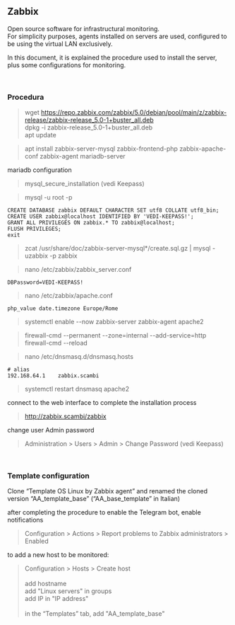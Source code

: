 ## Zabbix

Open source software for infrastructural monitoring.  
For simplicity purposes, agents installed on servers are used, configured to be using the virtual LAN exclusively.

In this document, it is explained the procedure used to install the server, plus some configurations for monitoring.

<br>

### Procedura

>wget https://repo.zabbix.com/zabbix/5.0/debian/pool/main/z/zabbix-release/zabbix-release_5.0-1+buster_all.deb  
>dpkg -i zabbix-release_5.0-1+buster_all.deb  
>apt update

>apt install zabbix-server-mysql zabbix-frontend-php zabbix-apache-conf zabbix-agent mariadb-server  

mariadb configuration
>mysql_secure_installation  (vedi Keepass)

>mysql -u root -p

    CREATE DATABASE zabbix DEFAULT CHARACTER SET utf8 COLLATE utf8_bin;
    CREATE USER zabbix@localhost IDENTIFIED BY 'VEDI-KEEPASS!';
    GRANT ALL PRIVILEGES ON zabbix.* TO zabbix@localhost;
    FLUSH PRIVILEGES;
    exit

>zcat /usr/share/doc/zabbix-server-mysql*/create.sql.gz | mysql -uzabbix -p zabbix  

>nano /etc/zabbix/zabbix_server.conf  

    DBPassword=VEDI-KEEPASS!

>nano /etc/zabbix/apache.conf  

    php_value date.timezone Europe/Rome

>systemctl enable --now zabbix-server zabbix-agent apache2

>firewall-cmd --permanent --zone=internal --add-service=http  
>firewall-cmd --reload

>nano /etc/dnsmasq.d/dnsmasq.hosts

    # alias
    192.168.64.1    zabbix.scambi  

>systemctl restart dnsmasq apache2

connect to the web interface to complete the installation process
>http://zabbix.scambi/zabbix

change user Admin password  
>Administration > Users > Admin > Change Password (vedi Keepass)

<br>

### Template configuration

Clone “Template OS Linux by Zabbix agent” and renamed the cloned version “AA_template_base” (“AA_base_template” in Italian)  

after completing the procedure to enable the Telegram bot, enable notifications
>Configuration > Actions > Report problems to Zabbix administrators	> Enabled

to add a new host to be monitored:
>Configuration > Hosts > Create host  
<br/>add hostname  
add "Linux servers" in groups  
add IP in "IP address"  
<br/>in the “Templates” tab, add "AA_template_base"
